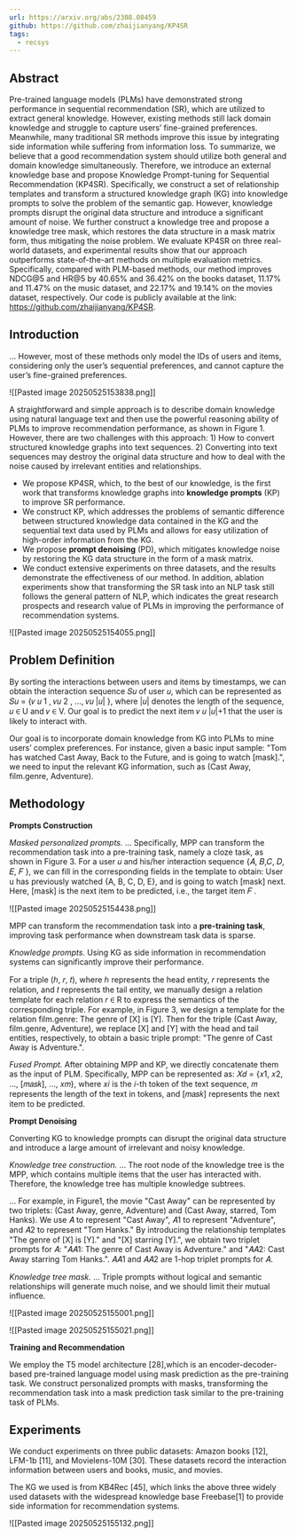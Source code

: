 ```yaml
---
url: https://arxiv.org/abs/2308.08459
github: https://github.com/zhaijianyang/KP4SR
tags:
  - recsys
---
```

## Abstract

Pre-trained language models (PLMs) have demonstrated strong performance in sequential recommendation (SR), which are utilized to extract general knowledge. However, existing methods still lack domain knowledge and struggle to capture users’ fine-grained preferences. Meanwhile, many traditional SR methods improve this issue by integrating side information while suffering from information loss. To summarize, we believe that a good recommendation system should utilize both general and domain knowledge simultaneously. Therefore, we introduce an external knowledge base and propose Knowledge Prompt-tuning for Sequential Recommendation (KP4SR). Specifically, we construct a set of relationship templates and transform a structured knowledge graph (KG) into knowledge prompts to solve the problem of the semantic gap. However, knowledge prompts disrupt the original data structure and introduce a significant amount of noise. We further construct a knowledge tree and propose a knowledge tree mask, which restores the data structure in a mask matrix form, thus mitigating the noise problem. We evaluate KP4SR on three real-world datasets, and experimental results show that our approach outperforms state-of-the-art methods on multiple evaluation metrics. Specifically, compared with PLM-based methods, our method improves NDCG@5 and HR@5 by 40.65% and 36.42% on the books dataset, 11.17% and 11.47% on the music dataset, and 22.17% and 19.14% on the movies dataset, respectively. Our code is publicly available at the link: https://github.com/zhaijianyang/KP4SR.

## Introduction

... However, most of these methods only model the IDs of users and items, considering only the user’s sequential preferences, and cannot capture the user’s fine-grained preferences.

![[Pasted image 20250525153838.png]]

A straightforward and simple approach is to describe domain knowledge using natural language text and then use the powerful reasoning ability of PLMs to improve recommendation performance, as shown in Figure 1. However, there are two challenges with this approach: 1) How to convert structured knowledge graphs into text sequences. 2) Converting into text sequences may destroy the original data structure and how to deal with the noise caused by irrelevant entities and relationships.

* We propose KP4SR, which, to the best of our knowledge, is the first work that transforms knowledge graphs into **knowledge prompts** (KP) to improve SR performance.
* We construct KP, which addresses the problems of semantic difference between structured knowledge data contained in the KG and the sequential text data used by PLMs and allows for easy utilization of high-order information from the KG.
* We propose **prompt denoising** (PD), which mitigates knowledge noise by restoring the KG data structure in the form of a mask matrix.
* We conduct extensive experiments on three datasets, and the results demonstrate the effectiveness of our method. In addition, ablation experiments show that transforming the SR task into an NLP task still follows the general pattern of NLP, which indicates the great research prospects and research value of PLMs in improving the performance of recommendation systems.

![[Pasted image 20250525154055.png]]

## Problem Definition

By sorting the interactions between users and items by timestamps, we can obtain the interaction sequence 𝑆𝑢 of user 𝑢, which can be represented as 𝑆𝑢 = {𝑣 𝑢 1 , 𝑣𝑢 2 , ..., 𝑣𝑢 |𝑢| }, where |𝑢| denotes the length of the sequence, 𝑢 ∈ U and 𝑣 ∈ V. Our goal is to predict the next item 𝑣 𝑢 |𝑢|+1 that the user is likely to interact with.

Our goal is to incorporate domain knowledge from KG into PLMs to mine users’ complex preferences. For instance, given a basic input sample: "Tom has watched Cast Away, Back to the Future, and is going to watch [mask].", we need to input the relevant KG information, such as (Cast Away, film.genre, Adventure).

## Methodology

**Prompts Construction**

*Masked personalized prompts.* ... Specifically, MPP can transform the recommendation task into a pre-training task, namely a cloze task, as shown in Figure 3. For a user 𝑢 and his/her interaction sequence {𝐴, 𝐵,𝐶, 𝐷, 𝐸, 𝐹 }, we can fill in the corresponding fields in the template to obtain: User u has previously watched {A, B, C, D, E}, and is going to watch [mask] next. Here, [mask] is the next item to be predicted, i.e., the target item 𝐹 .

![[Pasted image 20250525154438.png]]

MPP can transform the recommendation task into a **pre-training task**, improving task performance when downstream task data is sparse.

*Knowledge prompts.* Using KG as side information in recommendation systems can significantly improve their performance.

For a triple (ℎ, 𝑟, 𝑡), where ℎ represents the head entity, 𝑟 represents the relation, and 𝑡 represents the tail entity, we manually design a relation template for each relation 𝑟 ∈ R to express the semantics of the corresponding triple. For example, in Figure 3, we design a template for the relation film.genre: The genre of [X] is [Y]. Then for the triple (Cast Away, film.genre, Adventure), we replace [X] and [Y] with the head and tail entities, respectively, to obtain a basic triple prompt: "The genre of Cast Away is Adventure.".

*Fused Prompt.* After obtaining MPP and KP, we directly concatenate them as the input of PLM. Specifically, MPP can be represented as: 𝑋𝑑 = {𝑥1, 𝑥2, ..., [𝑚𝑎𝑠𝑘], ..., 𝑥𝑚}, where 𝑥𝑖 is the 𝑖-th token of the text sequence, 𝑚 represents the length of the text in tokens, and [𝑚𝑎𝑠𝑘] represents the next item to be predicted.

**Prompt Denoising**

Converting KG to knowledge prompts can disrupt the original data structure and introduce a large amount of irrelevant and noisy knowledge.

*Knowledge tree construction.* ... The root node of the knowledge tree is the MPP, which contains multiple items that the user has interacted with. Therefore, the knowledge tree has multiple knowledge subtrees.

... For example, in Figure1, the movie "Cast Away" can be represented by two triplets: (Cast Away, genre, Adventure) and (Cast Away, starred, Tom Hanks). We use 𝐴 to represent "Cast Away", 𝐴1 to represent "Adventure", and 𝐴2 to represent "Tom Hanks." By introducing the relationship templates "The genre of [X] is [Y]." and "[X] starring [Y].", we obtain two triplet prompts for 𝐴: "𝐴𝐴1: The genre of Cast Away is Adventure." and "𝐴𝐴2: Cast Away starring Tom Hanks.". 𝐴𝐴1 and 𝐴𝐴2 are 1-hop triplet prompts for 𝐴.

*Knowledge tree mask.* ... Triple prompts without logical and semantic relationships will generate much noise, and we should limit their mutual influence.

![[Pasted image 20250525155001.png]]

![[Pasted image 20250525155021.png]]

**Training and Recommendation**

We employ the T5 model architecture [28],which is an encoder-decoder-based pre-trained language model using mask prediction as the pre-training task. We construct personalized prompts with masks, transforming the recommendation task into a mask prediction task similar to the pre-training task of PLMs.

## Experiments

We conduct experiments on three public datasets: Amazon books [12], LFM-1b [11], and Movielens-10M [30]. These datasets record the interaction information between users and books, music, and movies.

The KG we used is from KB4Rec [45], which links the above three widely used datasets with the widespread knowledge base Freebase[1] to provide side information for recommendation systems.

![[Pasted image 20250525155132.png]]